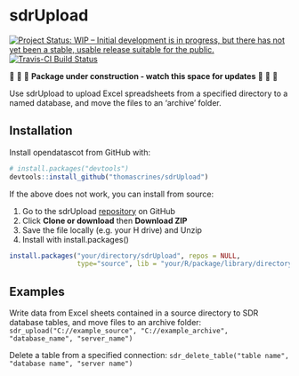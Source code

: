 
<!-- README.md is generated from README.Rmd. Please edit that file -->

# sdrUpload

<!-- badges: start -->

[![Project Status: WIP – Initial development is in progress, but there
has not yet been a stable, usable release suitable for the
public.](https://www.repostatus.org/badges/latest/wip.svg)](https://www.repostatus.org/#wip)
[![Travis-CI Build
Status](https://api.travis-ci.org/thomascrines/sdrUpload.svg?branch=master)](https://travis-ci.org/thomascrines/sdrUpload)
<!-- badges: end -->

:construction: :construction: :construction: **Package under
construction - watch this space for updates** :construction:
:construction: :construction:

Use sdrUpload to upload Excel spreadsheets from a specified directory to
a named database, and move the files to an ‘archive’ folder.

## Installation

Install opendatascot from GitHub with:

``` r
# install.packages("devtools")
devtools::install_github("thomascrines/sdrUpload")
```

If the above does not work, you can install from source:

1.  Go to the sdrUpload
    [repository](https://github.com/thomascrines/sdrUpload) on GitHub
2.  Click **Clone or download** then **Download ZIP**
3.  Save the file locally (e.g. your H drive) and Unzip
4.  Install with install.packages()

<!-- end list -->

``` r
install.packages("your/directory/sdrUpload", repos = NULL,
                 type="source", lib = "your/R/package/library/directory")
```

## Examples

Write data from Excel sheets contained in a source directory to SDR
database tables, and move files to an archive folder:
`sdr_upload("C://example_source", "C://example_archive",
"database_name", "server_name")`

Delete a table from a specified connection: `sdr_delete_table("table
name", "database name", "server name")`
